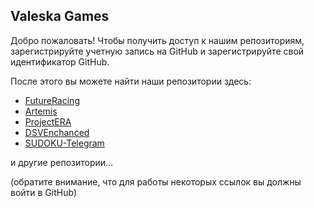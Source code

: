 <!--

**Here are some ideas to get you started:**

🙋‍♀️ A short introduction - what is your organization all about?
🌈 Contribution guidelines - how can the community get involved?
👩‍💻 Useful resources - where can the community find your docs? Is there anything else the community should know?
🍿 Fun facts - what does your team eat for breakfast?
🧙 Remember, you can do mighty things with the power of [Markdown](https://docs.github.com/github/writing-on-github/getting-started-with-writing-and-formatting-on-github/basic-writing-and-formatting-syntax)
-->

## Valeska Games

Добро пожаловать! Чтобы получить доступ к нашим репозиториям, зарегистрируйте учетную запись на GitHub и зарегистрируйте свой идентификатор GitHub.

После этого вы можете найти наши репозитории здесь:
* [FutureRacing](https://github.com/ValeskaGames/FutureRacing)
* [Artemis](https://github.com/ValeskaGames/Artemis)
* [ProjectERA](https://github.com/ValeskaGames/ProjectERA)
* [DSVEnchanced](https://github.com/ValeskaGames/DSVEnchanced)
* [SUDOKU-Telegram](https://github.com/ValeskaGames/SUDOKU-Telegram)

и другие репозитории...

(обратите внимание, что для работы некоторых ссылок вы должны войти в GitHub)
